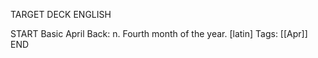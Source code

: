TARGET DECK
ENGLISH

START
Basic
April
Back: n. Fourth month of the year. [latin]
Tags: [[Apr]]
END
